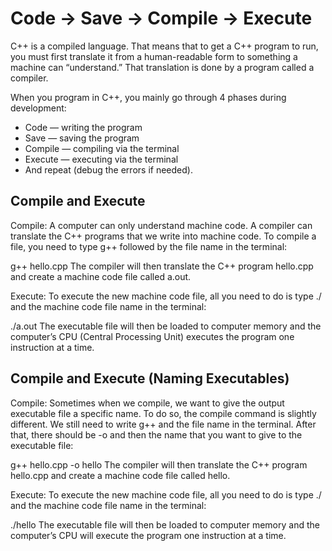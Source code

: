 # Code → Save → Compile → Execute
C++ is a compiled language. That means that to get a C++ program to run, you must first translate it from a human-readable form to something a machine can “understand.” That translation is done by a program called a compiler.

When you program in C++, you mainly go through 4 phases during development:

* Code — writing the program
* Save — saving the program
* Compile — compiling via the terminal
* Execute — executing via the terminal
* And repeat (debug the errors if needed).

## Compile and Execute
Compile: A computer can only understand machine code. A compiler can translate the C++ programs that we write into machine code. To compile a file, you need to type g++ followed by the file name in the terminal:

g++ hello.cpp
The compiler will then translate the C++ program hello.cpp and create a machine code file called a.out.

Execute: To execute the new machine code file, all you need to do is type ./ and the machine code file name in the terminal:

./a.out
The executable file will then be loaded to computer memory and the computer’s CPU (Central Processing Unit) executes the program one instruction at a time.

## Compile and Execute (Naming Executables)
Compile: Sometimes when we compile, we want to give the output executable file a specific name. To do so, the compile command is slightly different. We still need to write g++ and the file name in the terminal. After that, there should be -o and then the name that you want to give to the executable file:

g++ hello.cpp -o hello
The compiler will then translate the C++ program hello.cpp and create a machine code file called hello.

Execute: To execute the new machine code file, all you need to do is type ./ and the machine code file name in the terminal:

./hello
The executable file will then be loaded to computer memory and the computer’s CPU will execute the program one instruction at a time.